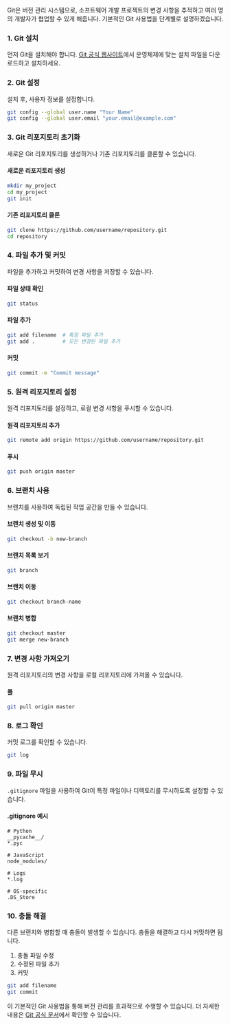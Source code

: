 Git은 버전 관리 시스템으로, 소프트웨어 개발 프로젝트의 변경 사항을 추적하고 여러 명의 개발자가 협업할 수 있게 해줍니다. 기본적인 Git 사용법을 단계별로 설명하겠습니다.

### 1. Git 설치
먼저 Git을 설치해야 합니다. [Git 공식 웹사이트](https://git-scm.com/)에서 운영체제에 맞는 설치 파일을 다운로드하고 설치하세요.

### 2. Git 설정
설치 후, 사용자 정보를 설정합니다.
```bash
git config --global user.name "Your Name"
git config --global user.email "your.email@example.com"
```

### 3. Git 리포지토리 초기화
새로운 Git 리포지토리를 생성하거나 기존 리포지토리를 클론할 수 있습니다.

#### 새로운 리포지토리 생성
```bash
mkdir my_project
cd my_project
git init
```

#### 기존 리포지토리 클론
```bash
git clone https://github.com/username/repository.git
cd repository
```

### 4. 파일 추가 및 커밋
파일을 추가하고 커밋하여 변경 사항을 저장할 수 있습니다.

#### 파일 상태 확인
```bash
git status
```

#### 파일 추가
```bash
git add filename  # 특정 파일 추가
git add .         # 모든 변경된 파일 추가
```

#### 커밋
```bash
git commit -m "Commit message"
```

### 5. 원격 리포지토리 설정
원격 리포지토리를 설정하고, 로컬 변경 사항을 푸시할 수 있습니다.

#### 원격 리포지토리 추가
```bash
git remote add origin https://github.com/username/repository.git
```

#### 푸시
```bash
git push origin master
```

### 6. 브랜치 사용
브랜치를 사용하여 독립된 작업 공간을 만들 수 있습니다.

#### 브랜치 생성 및 이동
```bash
git checkout -b new-branch
```

#### 브랜치 목록 보기
```bash
git branch
```

#### 브랜치 이동
```bash
git checkout branch-name
```

#### 브랜치 병합
```bash
git checkout master
git merge new-branch
```

### 7. 변경 사항 가져오기
원격 리포지토리의 변경 사항을 로컬 리포지토리에 가져올 수 있습니다.

#### 풀
```bash
git pull origin master
```

### 8. 로그 확인
커밋 로그를 확인할 수 있습니다.

```bash
git log
```

### 9. 파일 무시
`.gitignore` 파일을 사용하여 Git이 특정 파일이나 디렉토리를 무시하도록 설정할 수 있습니다.

#### .gitignore 예시
```plaintext
# Python
__pycache__/
*.pyc

# JavaScript
node_modules/

# Logs
*.log

# OS-specific
.DS_Store
```

### 10. 충돌 해결
다른 브랜치와 병합할 때 충돌이 발생할 수 있습니다. 충돌을 해결하고 다시 커밋하면 됩니다.

1. 충돌 파일 수정
2. 수정된 파일 추가
3. 커밋

```bash
git add filename
git commit
```

이 기본적인 Git 사용법을 통해 버전 관리를 효과적으로 수행할 수 있습니다. 더 자세한 내용은 [Git 공식 문서](https://git-scm.com/doc)에서 확인할 수 있습니다.